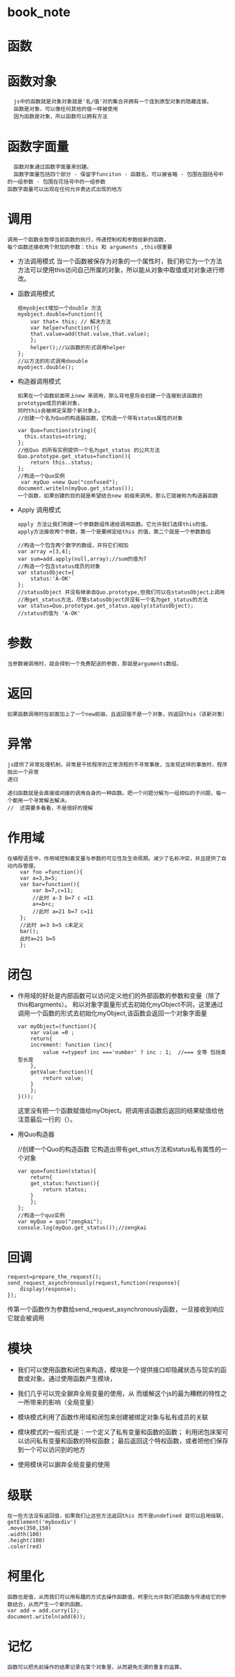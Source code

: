 # book_note
# 函数
# 函数对象
	  js中的函数就是对象对象就是'名/值'对的集合并拥有一个连到原型对象的隐藏连接。
	  函数是对象，可以像任何其他的值一样被使用
	  因为函数是对象，所以函数可以拥有方法
# 函数字面量
	  函数对象通过函数字面量来创建。
	  函数字面量包括四个部分 - 保留字funciton - 函数名，可以被省略 - 包围在圆括号中的一组参数 - 包围在花括号中的一组参数
	函数字面量可以出现在任何允许表达式出现的地方
# 调用
	调用一个函数会暂停当前函数的执行，传递控制权和参数给新的函数，
	每个函数还接收两个附加的参数：this 和 arguments ,this很重要
* 方法调用模式
	当一个函数被保存为对象的一个属性时，我们称它为一个方法
	方法可以使用this访问自己所属的对象，所以能从对象中取值或对对象进行修改。
* 函数调用模式

	  给myobject增加一个double 方法
	  myobject.double=function(){
	      var that= this; // 解决方法
	      var helper=function(){
		  that.value=add(that.value,that.value);
	      };
	      helper();//以函数的形式调用helper
	  };
	  //以方法的形式调用doouble
	  myobject.double();
* 构造器调用模式

	  如果在一个函数前面带上new 来调用，那么背地里将会创建一个连接到该函数的prototype成员的新对象，
	  同时this会被绑定呆那个新对象上。
	  //创建一个名为Quo的构造器函数，它构造一个带有status属性的对象

	  var Quo=function(string){
	    this.stastus=string;
	  };
	  //给Quo 的所有实例提供一个名为get_status 的公共方法
	  Quo.prototype.get_status=function(){
	      return this..status;
	  };
	  //构造一个Quo实例
	   var myQuo =new Quo("confused");
	  document.writeln(myQuo.get_status());
	  一个函数，如果创建的目的就是希望结合new 前缀来调用，那么它就被称为构造器函数 
* Apply 调用模式

	  apply 方法让我们构建一个参数数组传递给调用函数。它允许我们选择this的值。
	  apply方法接收两个参数，第一个是要绑定给this 的值，第二个就是一个参数数组

	  //构造一个包含两个数字的数组，并将它们相加
	  var array =[3,4];
	  var sum=add.apply(null,array);//sum的值为7
	  //构造一个包含status成员的对象
	  var statusObject={
	      status:'A-OK'
	  };
	  //statusObject 并没有继承自Quo.prototype,但我们可以在statusObject上调用
	  //用get_status方法，尽管statusObject并没有一个名为get_status的方法
	  var status=Quo.prototype.get_status.apply(statusObject);
	  //status的值为 'A-OK'
# 参数
	当参数被调用时，就会得到一个免费配送的参数，那就是arguments数组。
	
# 返回
	如果函数调用时在前面加上了一个new前缀，且返回值不是一个对象，则返回this（该新对象）
# 异常

	js提供了异常处理机制，异常是干扰程序的正常流程的不寻常事故，当发现这样的事故时，程序抛出一个异常
	递归

	递归函数就是会直接或间接的调用自身的一种函数。把一个问题分解为一组相似的子问题，每一个都用一个寻常解去解决。
	//  还需要多看看，不是很好的理解
# 作用域

	在编程语言中，作用域控制着变量与参数的可见性及生命周期。减少了名称冲突，并且提供了自动内存管理。
	    var foo =function(){
		var a=3,b=5;
		var bar=function(){
		    var b=7,c=11;
		    //此时 a-3 b=7 c =11
		    a+=b+c;
		    //此时 a=21 b=7 c=11
		};
		//此时 a=3 b=5 c未定义
		bar();
		此时a=21 b=5
	    };
# 闭包

* 作用域的好处是内部函数可以访问定义他们的外部函数的参数和变量（除了this和argments）。
	和以对象字面量形式去初始化myObject不同，这里通过调用一个函数的形式去初始化myObject,该函数会返回一个对象字面量

	  var myObject=(function(){
	      var value =0 ;
	      return{
		  increment: function (inc){
		      value +=typeof inc ==='number' ? inc : 1;  //=== 全等 包括类型长度
		  },
		  getValue:function(){
		      return value;
		  }
	      };
	  }());
	这里没有把一个函数赋值给myObject。把调用该函数后返回的结果赋值给他注意最后一行的（）。

* 用Quo构造器

	//创建一个Quo的构造函数 它构造出带有get_sttus方法和status私有属性的一个对象

	  var quo=function(status){
	      return{
		  get_status:function(){
		      return status;
		  }
	      };
	  };
	  //构造一个quo实例
	  var myQuo = quo("zengkai");
	  console.log(myQuo.get_status());//zengkai 
# 回调

	request=prepare_the_request();
	send_request_asynchronously(request,function(response){
	    display(response);
	});

传第一个函数作为参数给send_request_asynchronously函数，一旦接收到响应它就会被调用
# 模块

* 我们可以使用函数和闭包来构造，模块是一个提供接口却隐藏状态与现实的函数或对象。通过使用函数产生模块，
* 我们几乎可以完全摒弃全局变量的使用，从 而缓解这个js的最为糟糕的特性之一所带来的影响（全局变量）

* 模块模式利用了函数作用域和闭包来创建被绑定对象与私有成员的关联

* 模块模式的一般形式是：一个定义了私有变量和函数的函数； 利用闭包床架可以访问私有变量和函数的特权函数；
最后返回这个特权函数，或者把他们保存到一个可以访问到的地方

* 使用模块可以摒弃全局变量的使用
# 级联
	在一些方法没有返回值，如果我们让这些方法返回this 而不是undefined 就可以启用级联，
	getElement('myboxdiv')
	.move(350,150)
	.width(100)
	.height(100)
	.color(red)
# 柯里化
	函数也是值，从而我们可以用有趣的方式去操作函数值，柯里化允许我们把函数与传递给它的参数结合，从而产生一个新的函数。
	var add = add.curry(1);
	document.writeln(add(6));
# 记忆
	函数可以把先前操作的结果记录在某个对象里，从而避免无谓的重复的运算。

